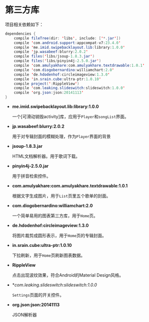 # 第三方库

项目相关依赖如下：

```java
dependencies {
    compile fileTree(dir: 'libs', include: ['*.jar'])
    compile 'com.android.support:appcompat-v7:23.4.0'
    compile 'me.imid.swipebacklayout.lib:library:1.0.0'
    compile 'jp.wasabeef:blurry:2.0.2'
    compile files('libs/jsoup-1.8.3.jar')
    compile files('libs/pinyin4j-2.5.0.jar')
    compile 'com.amulyakhare:com.amulyakhare.textdrawable:1.0.1'
    compile 'com.diogobernardino:williamchart:2.0'
    compile 'de.hdodenhof:circleimageview:1.3.0'
    compile 'in.srain.cube:ultra-ptr:1.0.10'
    compile project(':RippleView')
    compile 'com.leaking.slideswitch:slideswitch:1.0.0'
    compile 'org.json:json:20141113'
}
```


* **me.imid.swipebacklayout.lib:library:1.0.0**

  一个[可滑动销毁activity]库，应用于`Player`和`songList`界面。

* **jp.wasabeef:blurry:2.0.2**

  用于对专辑封面的模糊处理，作为`Player`界面的背景

* **jsoup-1.8.3.jar**

  HTML文档解析器。用于歌词下载。

* **pinyin4j-2.5.0.jar**

  用于拼音检索控件。

* **com.amulyakhare:com.amulyakhare.textdrawable:1.0.1**

  根据文字生成图片，用于`List`页里五个歌单的封面。

* **com.diogobernardino:williamchart:2.0**

  一个简单易用的图表第三方库，用于`Home`页。

* **de.hdodenhof:circleimageview:1.3.0**

  将图片裁剪成圆形表示，用于`Home`页的专辑封面。

* **in.srain.cube:ultra-ptr:1.0.10**

  下拉刷新，用于`Home`页刷新图表数据。

* **RippleView**

  点击出现波纹效果，符合Android的Material Design风格。

* **com.leaking.slideswitch:slideswitch:1.0.0*

  `Settings`页面的开关控件。

* **org.json:json:20141113**

  JSON解析器
